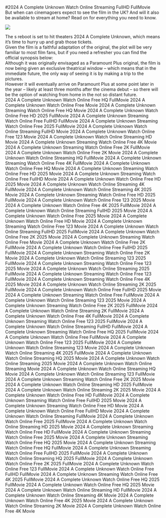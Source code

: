 #2024 A Complete Unknown Watch Online Streaming FullHD FullMovie  
But when can cinemagoers expect to see the film in the UK? And will it also be available to stream at home? Read on for everything you need to know.  
  
[![](https://i.imgur.com/qSNzIqt.png)](https://movie.rssnews.media/eBWywojeJ.php)  
  
The s reboot is set to hit theaters 2024 A Complete Unknown, which means it’s time to hurry up and grab those tickets.  
Given the film is a faithful adaptation of the original, the plot will be very familiar to most film fans, but if you need a refresher you can find the official synopsis below:  
Although it was originally envisaged as a Paramount Plus original, the film is now being given an exclusive theatrical window – which means that in the immediate future, the only way of seeing it is by making a trip to the pictures.  
However it will eventually arrive on Paramount Plus at some point later in the year – likely at least three months after the cinema debut – so there will be the option of watching from home in the not so distant future.  
2024 A Complete Unknown Watch Online Free HQ FullMovie
2024 A Complete Unknown Watch Online Free Movie
2024 A Complete Unknown Streaming Watch Online Free HQ Movie
2024 A Complete Unknown Watch Online Free HD 2025 FullMovie
2024 A Complete Unknown Streaming Watch Online Free FullHD FullMovie
2024 A Complete Unknown Streaming Watch Online Free 2025 FullMovie
2024 A Complete Unknown Watch Online Streaming FullHD Movie
2024 A Complete Unknown Watch Online Free 123 Movie
2024 A Complete Unknown Watch Online Streaming HD Movie
2024 A Complete Unknown Streaming Watch Online Free 4K Movie
2024 A Complete Unknown Streaming Watch Online Free 2K FullMovie
2024 A Complete Unknown Watch Online Free 2K Movie
2024 A Complete Unknown Watch Online Streaming HQ FullMovie
2024 A Complete Unknown Streaming Watch Online Free 4K FullMovie
2024 A Complete Unknown Watch Online Free HQ Movie
2024 A Complete Unknown Streaming Watch Online Free HD 2025 Movie
2024 A Complete Unknown Streaming Watch Online Free FullHD Movie
2024 A Complete Unknown Watch Online Free HD 2025 Movie
2024 A Complete Unknown Watch Online Streaming 4K FullMovie
2024 A Complete Unknown Watch Online Streaming 4K 2025 Movie
2024 A Complete Unknown Streaming Watch Online Free HD 2025 FullMovie
2024 A Complete Unknown Watch Online Free 123 2025 Movie
2024 A Complete Unknown Watch Online Free 4K 2025 FullMovie
2024 A Complete Unknown Watch Online Streaming FullHD 2025 Movie
2024 A Complete Unknown Watch Online Free 2025 Movie
2024 A Complete Unknown Watch Online Free HD Movie
2024 A Complete Unknown Streaming Watch Online Free 123 Movie
2024 A Complete Unknown Watch Online Streaming FullHD 2025 FullMovie
2024 A Complete Unknown Watch Online Free 2K 2025 Movie
2024 A Complete Unknown Streaming Watch Online Free Movie
2024 A Complete Unknown Watch Online Free 2K FullMovie
2024 A Complete Unknown Watch Online Free FullHD 2025 FullMovie
2024 A Complete Unknown Streaming Watch Online Free 2K Movie
2024 A Complete Unknown Watch Online Streaming 123 2025 FullMovie
2024 A Complete Unknown Streaming Watch Online Free 123 2025 Movie
2024 A Complete Unknown Watch Online Streaming 2025 FullMovie
2024 A Complete Unknown Streaming Watch Online Free 123 FullMovie
2024 A Complete Unknown Streaming Watch Online Free 4K 2025 Movie
2024 A Complete Unknown Watch Online Streaming 2K 2025 FullMovie
2024 A Complete Unknown Watch Online Free FullHD 2025 Movie
2024 A Complete Unknown Streaming Watch Online Free FullMovie
2024 A Complete Unknown Watch Online Streaming 123 2025 Movie
2024 A Complete Unknown Streaming Watch Online Free 2K 2025 FullMovie
2024 A Complete Unknown Watch Online Streaming 2K FullMovie
2024 A Complete Unknown Watch Online Free 4K FullMovie
2024 A Complete Unknown Streaming Watch Online Free 123 2025 FullMovie
2024 A Complete Unknown Watch Online Streaming FullHD FullMovie
2024 A Complete Unknown Streaming Watch Online Free HQ 2025 FullMovie
2024 A Complete Unknown Watch Online Free FullMovie
2024 A Complete Unknown Watch Online Free 123 2025 FullMovie
2024 A Complete Unknown Watch Online Streaming 123 Movie
2024 A Complete Unknown Watch Online Streaming 4K 2025 FullMovie
2024 A Complete Unknown Watch Online Streaming HQ 2025 Movie
2024 A Complete Unknown Watch Online Streaming 2025 Movie
2024 A Complete Unknown Watch Online Streaming Movie
2024 A Complete Unknown Watch Online Streaming HQ Movie
2024 A Complete Unknown Watch Online Streaming 123 FullMovie
2024 A Complete Unknown Streaming Watch Online Free 2K 2025 Movie
2024 A Complete Unknown Watch Online Streaming HD 2025 FullMovie
2024 A Complete Unknown Watch Online Streaming 2K 2025 Movie
2024 A Complete Unknown Watch Online Free HD FullMovie
2024 A Complete Unknown Streaming Watch Online Free FullHD 2025 Movie
2024 A Complete Unknown Streaming Watch Online Free HD Movie
2024 A Complete Unknown Watch Online Free FullHD Movie
2024 A Complete Unknown Watch Online Streaming FullMovie
2024 A Complete Unknown Watch Online Free 2025 FullMovie
2024 A Complete Unknown Watch Online Streaming HD 2025 Movie
2024 A Complete Unknown Streaming Watch Online Free HD FullMovie
2024 A Complete Unknown Streaming Watch Online Free 2025 Movie
2024 A Complete Unknown Streaming Watch Online Free HQ 2025 Movie
2024 A Complete Unknown Streaming Watch Online Free HQ FullMovie
2024 A Complete Unknown Streaming Watch Online Free FullHD 2025 FullMovie
2024 A Complete Unknown Watch Online Streaming HQ 2025 FullMovie
2024 A Complete Unknown Watch Online Free 2K 2025 FullMovie
2024 A Complete Unknown Watch Online Free 123 FullMovie
2024 A Complete Unknown Watch Online Free FullHD FullMovie
2024 A Complete Unknown Streaming Watch Online Free 4K 2025 FullMovie
2024 A Complete Unknown Watch Online Free HQ 2025 FullMovie
2024 A Complete Unknown Watch Online Free HQ 2025 Movie
2024 A Complete Unknown Watch Online Streaming HD FullMovie
2024 A Complete Unknown Watch Online Streaming 4K Movie
2024 A Complete Unknown Watch Online Free 4K 2025 Movie
2024 A Complete Unknown Watch Online Streaming 2K Movie
2024 A Complete Unknown Watch Online Free 4K Movie